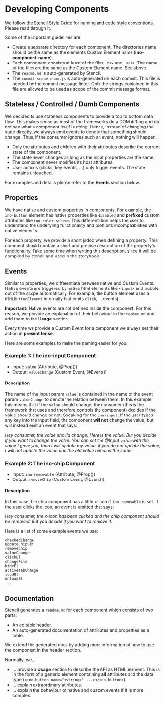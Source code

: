 # Developing Components

We follow the [Stencil Style Guide](https://stenciljs.com/docs/style-guide) for naming and code style conventions. Please read through it.

Some of the important guidelines are:

- Create a separate directory for each component. The directories name should be the same as the elements Custom Element name (**ino-component-name**).
- Each component consists at least of the files `.tsx` and `.scss`. The name of the files are the same as the Custom Element name. See above.
- The `readme.md` is auto-generated by Stencil.
- The `commit-scope-enum.js` is auto-generated on each commit. This file is needed by the commit message linter. Only the strings contained in this file are allowed to be used as scope of the commit message format.

## Stateless / Controlled / Dumb Components

We decided to use stateless components to provide a top to bottom data flow. This makes sense as most of the frameworks do a DOM diffing and do not see what a component itself is doing. Hence, instead of changing the state directly, we always emit events to denote that something should change. Thus, if the consumer ignores such an event, nothing will happen.

* Only the attributes and children with their attributes describe the current state of the component.
* The state never changes as long as the input properties are the same.
* The component never modifies its host attributes.
* User actions (clicks, key events, ...) only trigger events. The state remains untouched.

For examples and details please refer to the **Events** section below.

## Properties

We have native and custom properties in components. For example, the `ino-button` element has native properties like `disabled` and **prefixed** custom attributes like `ino-color-scheme`. This differentation helps the user to understand the underyling functionality and prohibits incompatibilities with native elements.

For each property, we provide a short jsdoc when defining a property. This comment should contain a short and precise description of the property's functionality. Take some time when writing this description, since it will be compiled by stencil and used in the storybook.

## Events

Similar to properties, we differentiate between native and Custom Events. Native events are triggered by native html elements like `<input>` and bubble out of the scope automatically. For example, the button element uses a `HTMLButtonElement` internally that emits `click`, ... events).

**Important:** Native events are not defined inside the component. For this reason, we provide an explanation of their behaviour in the `readme.md` and add them to the **Usage** section.

Every time we provide a Custom Event for a component we always set their action in **present tense**.

Here are some examples to make the naming easier for you:

### Example 1: The ino-input Component

* Input: `value` (Attribute, @Prop())
* Output: `valueChange` (Custom Event, @Event())

#### Description

The name of the input param `value` is contained in the name of the event param `valueChange` to denote the relation between them. In this example, this means that if the `value` should change, the consumer (this is the framework that uses and therefore controls the component) decides if the value should change or not. Speaking for the `ino-input`: If the user types any key into the input field, the component **will not** change the value, but will instead emit an event that says:

*Hey consumer, the value should change. Here is the value. But you decide if you want to change the value. You can set the @Input `value` with the value I gave you, then I will update my value. If you do not update the value, I will not update the value und the old value remains the same*.

### Example 2: The ino-chip Component

* Input: `ino-removable` (Attribute, @Prop())
* Output: `removeChip` (Custom Event, @Event())

#### Description

In this case, the chip component has a little x-icon if `ino-removable` is set. If the user clicks the icon, an event is emitted that says:

*Hey consumer, the x-icon has been clicked and the chip component should be removed. But you decide if you want to remove it.*

Here is a list of some example events we use:

```
checkedChange
updateChipSet
removeChip
valueChange
clickEl
changeFile
hideEl
activeTabChange
loadEl
unloadEl
...
```

## Documentation

Stencil generates a `readme.md` for each component which consists of two parts:

- An editable header.
- An auto-generated documentation of attributes and properties as a table.

We extend the generated docs by adding more information of how to use the component in the header section.

Normally, we...

- ... provide a **Usage** section to describe the API as HTML element. This is in the form of a generic element containing **all** attributes and the data type (`<ino-button name="<string>" ...></ino-button>`).
- ... explain extraordinary attributes.
- ... explain the behaviour of native and custom events if it is more complex.
